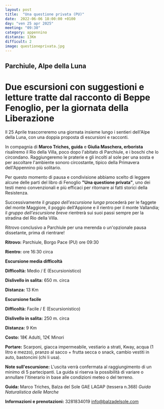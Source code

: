 ```yaml
---
layout: post
title:  "Una questione privata (PU)"
date:  2022-06-06 18:00:00 +0100
day: "ven 25 apr 2025"
meeting: "09:30"
category: appennino 
distanza: 13Km
difficult: 2
image: questioneprivata.jpg
---
```


## Parchiule, Alpe della Luna

# Due escursioni con suggestioni e letture tratte dal racconto di Beppe Fenoglio, per la giornata della Liberazione

Il 25 Aprile trascorreremo una giornata insieme lungo i sentieri dell'Alpe della Luna, con una doppia proposta di escursioni e racconti.

In compagnia di **Marco Triches, guida** e **Giulia Maschera, erborista** risaliremo il Rio della Villa, poco dopo l'abitato di Parchiule, e i boschi che lo circondano. Raggiungeremo le praterie e gli incolti al sole per una sosta e per ascoltare l'ambiente sonoro circostante, tipico della Primavera dell'Appennino più solitario.

Per questo momento di pausa e condivisione abbiamo scelto di leggere alcune delle parti del libro di Fenoglio **"Una questione privata"**, uno dei testi meno convenzionali e più efficaci per ritornare ai fatti storici della Resistenza.

Successivamente il *gruppo dell'escursione lunga* procederà per le faggete del monte Maggiore, il poggio dell'Appione e il rientro per il monte Vallandia; il *gruppo dell'escursione breve* rientrerà sui suoi passi sempre per la stradina del Rio della Villa.

Ritrovo conclusivo a Parchiule per una merenda o un'opzionale pausa dissetante, prima di rientrare!

**Ritrovo:** Parchiule, Borgo Pace (PU) ore 09:30

**Rientro:** ore 16:30 circa 


**Escursione media difficoltà**

**Difficoltà:** Medio / E (Escursionistico)

**Dislivello in salita:** 650 m. circa

**Distanza:** 13 Km 


**Escursione facile**

**Difficoltà:** Facile / E (Escursionistico)

**Dislivello in salita:** 250 m. circa

**Distanza:** 9 Km 


**Costo:** 18€ Adulti, 12€ Minori

**Portare:** Scarponi, giacca impermeabile, vestiario a strati, Kway, acqua (1 litro e mezzo), pranzo al sacco + frutta secca o snack, cambio vestiti in auto, bastoncini (chi li usa). 

**Note sull'escursione:** L'uscita verrà confermata al raggiungimento di un minimo di 5 partecipanti. La guida si riserva la possibilità di variare o annullare l'itinerario in base alle condizioni meteo o del terreno.

**Guida:** Marco Triches, Balza del Sole GAE LAGAP (tessera n.368)
*Guida Naturalistica delle Marche*

**Informazioni e prenotazioni:** 3281834019 info@balzadelsole.com
